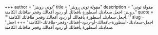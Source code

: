 +++
author = "توني روبنز"
title = "مقولة توني روبنز"
description = "مقولة توني روبنز: اجعل سعادتك أسطورة بأفعالك أو ردود أفعالك وفجر طاقاتك الكامنة."
quote = '''اجعل سعادتك أسطورة بأفعالك أو ردود أفعالك وفجر طاقاتك الكامنة.'''
slug = "اجعل-سعادتك-أسطورة-بأفعالك-أو-ردود-أفعالك-وفجر-طاقاتك-الكامنة"
+++
اجعل سعادتك أسطورة بأفعالك أو ردود أفعالك وفجر طاقاتك الكامنة.
